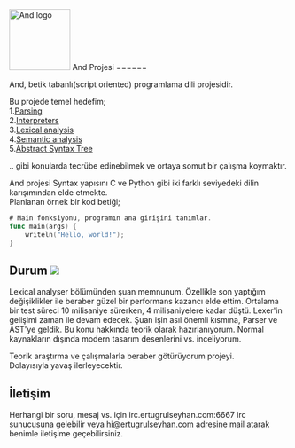 <img src="http://i.hizliresim.com/YrjYYl.png" alt="And logo" height="110">
And Projesi
======

And, betik tabanlı(script oriented) programlama dili projesidir.

Bu projede temel hedefim;  
	1.[Parsing](https://en.wikipedia.org/wiki/Parsing)  
	2.[Interpreters](https://en.wikipedia.org/wiki/Interpreter_%28computing%29)  
	3.[Lexical analysis](https://en.wikipedia.org/wiki/Lexical_analysis)  
	4.[Semantic analysis](https://en.wikipedia.org/wiki/Semantic_analysis_%28compilers%29)  
	5.[Abstract Syntax Tree](https://en.wikipedia.org/wiki/Abstract_syntax_tree)

.. gibi konularda tecrübe edinebilmek ve ortaya somut bir çalışma koymaktır.

And projesi Syntax yapısını C ve Python gibi iki farklı seviyedeki dilin karışımından elde etmekte.  
Planlanan örnek bir kod betiği;

```go
# Main fonksiyonu, programın ana girişini tanımlar.
func main(args) {
    writeln("Hello, world!");
}
```

Durum [![](https://ci.appveyor.com/api/projects/status/bs3n424y3bk1ejg4?svg=true)](https://ci.appveyor.com/project/ertseyhan/and)
------

Lexical analyser bölümünden şuan memnunum. Özellikle son yaptığım değişiklikler ile beraber güzel bir performans kazancı elde ettim. Ortalama bir test süreci 10 milisaniye sürerken, 4 milisaniyelere kadar düştü. Lexer'in gelişimi zaman ile devam edecek. Şuan işin asıl önemli kısmına, Parser ve AST'ye geldik. Bu konu hakkında teorik olarak hazırlanıyorum. Normal kaynakların dışında modern tasarım desenlerini vs. inceliyorum.  

Teorik araştırma ve çalışmalarla beraber götürüyorum projeyi.  
Dolayısıyla yavaş ilerleyecektir.

İletişim
------

Herhangi bir soru, mesaj vs. için irc.ertugrulseyhan.com:6667 irc sunucusuna gelebilir veya hi@ertugrulseyhan.com adresine mail atarak benimle iletişime geçebilirsiniz.